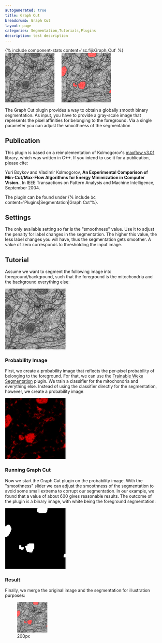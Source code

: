 ```yaml
---
autogenerated: true
title: Graph Cut
breadcrumb: Graph Cut
layout: page
categories: Segmentation,Tutorials,Plugins
description: test description
---
```


{% include component-stats content='sc.fiji:Graph\_Cut' %} <img src="/images/pages/Mito-sample.png" width="350"/>

The Graph Cut plugin provides a way to obtain a globally smooth binary segmentation. As input, you have to provide a gray-scale image that represents the pixel affinities for belonging to the foreground. Via a single parameter you can adjust the smoothness of the segmentation.

Publication
-----------

This plugin is based on a reimplementation of Kolmogorov's [maxflow v3.01](http://pub.ist.ac.at/~vnk/software.html#maxflow) library, which was written in C++. If you intend to use it for a publication, please cite:

Yuri Boykov and Vladimir Kolmogorov, <b>An Experimental Comparison of Min-Cut/Max-Flow Algorithms for Energy Minimization in Computer Vision.</b>, In IEEE Transactions on Pattern Analysis and Machine Intelligence, September 2004.

The plugin can be found under {% include bc content='Plugins|Segmentation|Graph Cut'%}.

Settings
--------

The only available setting so far is the "smoothness" value. Use it to adjust the penalty for label changes in the segmentation. The higher this value, the less label changes you will have, thus the segmentation gets smoother. A value of zero corresponds to thresholding the input image.

Tutorial
--------

Assume we want to segment the following image into foreground/background, such that the foreground is the mitochondria and the background everything else:

<img src="/images/pages/Mito.png" width="200"/>

### Probability Image

First, we create a probability image that reflects the per-pixel probability of belonging to the foreground. For that, we can use the [Trainable Weka Segmentation](Trainable_Weka_Segmentation) plugin. We train a classifier for the mitochondria and everything else. Instead of using the classifier directly for the segmentation, however, we create a probability image:

<img src="/images/pages/Mito-prob.png" width="200"/>

### Running Graph Cut

Now we start the Graph Cut plugin on the probability image. With the "smoothness" slider we can adjust the smoothness of the segmentation to avoid some small extrema to corrupt our segmentation. In our example, we found that a value of about 600 gives reasonable results. The outcome of the plugin is a binary image, with white being the foreground segmentation:

<img src="/images/pages/Mito-seg.png" width="200"/>

### Result

Finally, we merge the original image and the segmentation for illustration purposes:

<figure><img src="/images/pages/mito-comp.png" title="200px" width="100" alt="200px" /><figcaption aria-hidden="true">200px</figcaption></figure>

  
